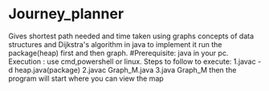 # Journey_planner
Gives shortest path needed and time taken using graphs concepts of data structures and Dijkstra's algorithm in java
to implement it run the package(heap) first and then graph.
#Prerequisite:
java in your pc.
Execution : use cmd,powershell or linux.
Steps to follow to execute:
1.javac -d heap.java(package)
2.javac Graph_M.java
3.java Graph_M
then the program will start where you can view the map
